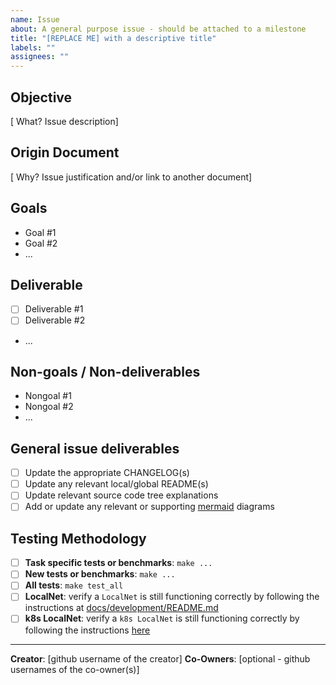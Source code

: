```yaml
---
name: Issue
about: A general purpose issue - should be attached to a milestone
title: "[REPLACE ME] with a descriptive title"
labels: ""
assignees: ""
---
```


<!-- IMPORTANT - DO NOT SKIP READING ME AND DELETE ME AFTER FOLLOWING THESE INSTRUCTIONS
 1. Make sure to update the _Assigness_, _Labels_, _Project_, _Milestone_, _Iteration_, _Status_ and _Effort_ before submitting the issue\_
 2. Make sure to add labels for the purpose (e.g. `persistence`) and priority (e.g. `low`) of this PR\_
-->

## Objective

[ What? Issue description]

## Origin Document

[ Why? Issue justification and/or link to another document]

## Goals

<!-- REMOVE this comment block after following the instructions
  Make a list of high level tasks, ideas or goals driving the task. These should not be actionable deliverables.
-->

- Goal #1
- Goal #2
- ...

## Deliverable

<!-- REMOVE this comment block after following the instructions
  Make a list of deliverables that are expected outputs of this task. These should be concrete and tangible.
-->

- [ ] Deliverable #1
- [ ] Deliverable #2
- ...

## Non-goals / Non-deliverables

<!-- REMOVE this comment block after following the instructions
  Make a list goals and deliverables the assignee of the issue should not attempt to do so the scope does not become too large.
-->

- Nongoal #1
- Nongoal #2
- ...

## General issue deliverables

<!-- REMOVE this comment block after following the instructions
  Remove any items that are not applicable and add additional ones, if applicable, that are not listed below.
-->

- [ ] Update the appropriate CHANGELOG(s)
- [ ] Update any relevant local/global README(s)
- [ ] Update relevant source code tree explanations
- [ ] Add or update any relevant or supporting [mermaid](https://mermaid-js.github.io/mermaid/) diagrams

## Testing Methodology

<!-- REMOVE this comment block after following the instructions
  Remove this section if not applicable. Otherwise, update (add/remove) the list below as deemed necessary.
-->

- [ ] **Task specific tests or benchmarks**: `make ...`
- [ ] **New tests or benchmarks**: `make ...`
- [ ] **All tests**: `make test_all`
- [ ] **LocalNet**: verify a `LocalNet` is still functioning correctly by following the instructions at [docs/development/README.md](https://github.com/pokt-network/pocket/tree/main/docs/development)
- [ ] **k8s LocalNet**: verify a `k8s LocalNet` is still functioning correctly by following the instructions [here](https://github.com/pokt-network/pocket/blob/main/build/localnet/README.md)

---

**Creator**: [github username of the creator]
**Co-Owners**: [optional - github usernames of the co-owner(s)]
